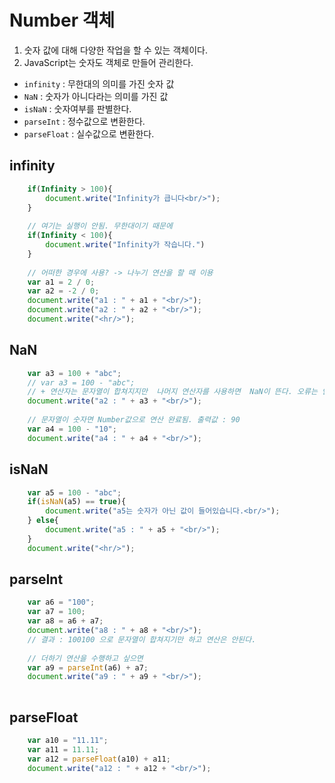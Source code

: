 # Number 객체

1. 숫자 값에 대해 다양한 작업을 할 수 있는 객체이다.
2. JavaScript는 숫자도 객체로 만들어 관리한다.

- `infinity` : 무한대의 의미를 가진 숫자 값
- `NaN` : 숫자가 아니다라는 의미를 가진 값
- `isNaN` : 숫자여부를 판별한다.
- `parseInt` : 정수값으로 변환한다.
- `parseFloat` : 실수값으로 변환한다.

## infinity

```javascript
	if(Infinity > 100){
		document.write("Infinity가 큽니다<br/>");
	}
	
	// 여기는 실행이 안됨. 무한대이기 때문에
	if(Infinity < 100){
		document.write("Infinity가 작습니다.")
	}
	
	// 어떠한 경우에 사용? -> 나누기 연산을 할 때 이용
	var a1 = 2 / 0;
	var a2 = -2 / 0;
	document.write("a1 : " + a1 + "<br/>");
	document.write("a2 : " + a2 + "<br/>");
	document.write("<hr/>");
```

## NaN

```javascript
	var a3 = 100 + "abc";
	// var a3 = 100 - "abc";
	// + 연산자는 문자열이 합쳐지지만  나머지 연산자를 사용하면  NaN이 뜬다. 오류는 안뜸.
	document.write("a2 : " + a3 + "<br/>");
	
	// 문자열이 숫자면 Number값으로 연산 완료됨. 출력값 : 90
	var a4 = 100 - "10";
	document.write("a4 : " + a4 + "<br/>");
```
## isNaN

```javascript
	var a5 = 100 - "abc";
	if(isNaN(a5) == true){
		document.write("a5는 숫자가 아닌 값이 들어있습니다.<br/>");
	} else{
		document.write("a5 : " + a5 + "<br/>");
	}
	document.write("<hr/>");
```
## parseInt

```javascript
	var a6 = "100";
	var a7 = 100;
	var a8 = a6 + a7;
	document.write("a8 : " + a8 + "<br/>");
	// 결과 : 100100 으로 문자열이 합쳐지기만 하고 연산은 안된다.
	
	// 더하기 연산을 수행하고 싶으면
	var a9 = parseInt(a6) + a7;
	document.write("a9 : " + a9 + "<br/>");
	
```

## parseFloat

```javascript
	var a10 = "11.11";
	var a11 = 11.11;
	var a12 = parseFloat(a10) + a11;
	document.write("a12 : " + a12 + "<br/>");	
```
